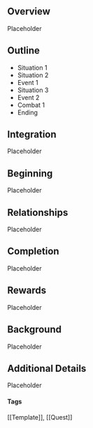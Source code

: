 ## Overview

Placeholder

## Outline

- Situation 1
- Situation 2
- Event 1
- Situation 3
- Event 2
- Combat 1
- Ending

## Integration

Placeholder

## Beginning

Placeholder

## Relationships

Placeholder

## Completion

Placeholder

## Rewards

Placeholder

## Background

Placeholder

## Additional Details

Placeholder


#### Tags 
[[Template]], [[Quest]] 